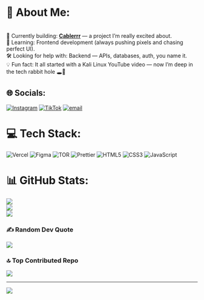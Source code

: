 # 💫 About Me:
<br>🚀 Currently building: [**Cablerrr**](https://cablerrr.vercel.app/)
 — a project I’m really excited about.<br>🧠 Learning: Frontend development (always pushing pixels and chasing perfect UI).<br>🛠️ Looking for help with: Backend — APIs, databases, auth, you name it.<br>💡  Fun fact: It all started with a Kali Linux YouTube video — now I’m deep in the tech rabbit hole 🕳️🐇


## 🌐 Socials:
[![Instagram](https://img.shields.io/badge/Instagram-%23E4405F.svg?logo=Instagram&logoColor=white)](https://instagram.com/g4briel.wav_) [![TikTok](https://img.shields.io/badge/TikTok-%23000000.svg?logo=TikTok&logoColor=white)](https://tiktok.com/@nyx_p1x_) [![email](https://img.shields.io/badge/Email-D14836?logo=gmail&logoColor=white)](mailto:paulescudarius072708@gmail.com) 

# 💻 Tech Stack:
![Vercel](https://img.shields.io/badge/vercel-%23000000.svg?style=for-the-badge&logo=vercel&logoColor=white) ![Figma](https://img.shields.io/badge/figma-%23F24E1E.svg?style=for-the-badge&logo=figma&logoColor=white) ![TOR](https://img.shields.io/badge/tor-%237E4798.svg?style=for-the-badge&logo=tor-project&logoColor=white) ![Prettier](https://img.shields.io/badge/prettier-%23F7B93E.svg?style=for-the-badge&logo=prettier&logoColor=black) ![HTML5](https://img.shields.io/badge/html5-%23E34F26.svg?style=for-the-badge&logo=html5&logoColor=white) ![CSS3](https://img.shields.io/badge/css3-%231572B6.svg?style=for-the-badge&logo=css3&logoColor=white) ![JavaScript](https://img.shields.io/badge/javascript-%23323330.svg?style=for-the-badge&logo=javascript&logoColor=%23F7DF1E)
# 📊 GitHub Stats:
![](https://github-readme-stats.vercel.app/api?username=NyxP1x&theme=dark&hide_border=true&include_all_commits=false&count_private=false)<br/>
![](https://nirzak-streak-stats.vercel.app/?user=NyxP1x&theme=dark&hide_border=true)<br/>
![](https://github-readme-stats.vercel.app/api/top-langs/?username=NyxP1x&theme=dark&hide_border=true&include_all_commits=false&count_private=false&layout=compact)

### ✍️ Random Dev Quote
![](https://quotes-github-readme.vercel.app/api?type=horizontal&theme=dark)

### 🔝 Top Contributed Repo
![](https://github-contributor-stats.vercel.app/api?username=NyxP1x&limit=5&theme=dark&combine_all_yearly_contributions=true)

---
[![](https://visitcount.itsvg.in/api?id=NyxP1x&icon=2&color=13)](https://visitcount.itsvg.in)
